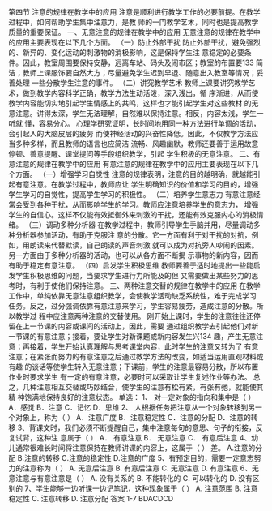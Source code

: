 第四节 注意的规律在教学中的应用
注意是顺利进行教学工作的必要前提。在教学过程中，如何帮助学生集中注意力，是教
师的一门教学艺术，同时也是提高教学质量的重要保证。
一、无意注意的规律在教学中的应用
无意注意的规律在教学中的应用主要表现在以下几个方面。
（一）防止外部干扰
防止外部干扰，避免强烈的、新异的、变化运动的刺激物的消极影响，这是保持学生注
意稳定的必要条件。因此，教室周围要保持安静，远离车站、码头及闹市区；教室的布置要133
简洁；教师上课服饰要自然大方；尽量避免学生迟到早退、随意出入教室等情况；妥善处理
一些分散学生注意的事件。
（二）讲究教学艺术
教师上课要讲究教学艺术，做到教学内容科学正确，教学方法生动活泼，深入浅出，循
序渐进，从而使教学内容能切实地引起学生情感上的共鸣，这样也才能引起学生对这些教材
的无意注意。讲得太深，学生无法理解，自然难以保持注意。相反，内容太浅，学生一听就
懂，容易分心。
心理学研究证明，长时间地用同一种方法进行单调的活动，会引起人的大脑皮层的疲劳
而使神经活动的兴奋性降低。因此，不仅教学方法应当多种多样，而且教师的语言也应简洁
流畅、风趣幽默，教师还要善于运用故意停顿、善意提醒、课堂提问等手段组织教学，引起
学生积极的无意注意。
二、有意注意的规律在教学中的应用
有意注意的规律在教学中的应用主要表现在以下几个方面。
（一）增强学习自觉性
注意的规律表明，注意的目的越明确，就越能引起有意注意。在教学过程中，教师应让
学生明确知识的价值和学习的目的，增强学生学习的自觉性，提高学生学习的积极性。
（二）培养学生意志力
有意注意经常会受到各种干扰，从而影响学生的学习。教师应注意培养学生的意志力，
增强学生的自信心。这样不仅能有效抵御外来刺激的干扰，还能有效克服内心的消极情绪。
（三）调动多种分析器
在教学过程中，教师引导学生手脑并用，尽量调动多种分析器参加活动，有助于克服注
意的分散。它一方面有利于对干扰的对抗，例如，用朗读来代替默读，自己朗读的声音刺激
就可以成为对抗旁人吵闹的因素。另一方面由于多种分析器的活动，也可以从各方面不断揭
示事物的新内容，因而有助于稳定有意注意。
（四）启发学生积极思维
教师要善于适时地提出一些能启发学生积极思维的问题，当要求学生进行力所能及的但
又需要做出某些努力的思考时，有利于使他们保持注意。
三、两种注意交替的规律在教学中的应用
在教学工作中，单纯依靠无意注意组织教学，会使教学活动缺乏系统性，难于完成学习
任务。反之，过分强调依靠有意注意来学习，学生容易疲劳，造成注意的分散。所以教学过
程中应注意两种注意的交替使用。
刚开始上课时，学生的注意往往还停留在上一节课的内容或课间的活动上，因此，需要
通过组织教学去引起他们对新一节课的有意注意；接着，要让学生对新课题或新内容发生兴134
趣，产生无意注意；再接着，学生开始认真理解与思考课堂内容，此时学生的注意又转为了
有意注意；在紧张而努力的有意注意之后通过教学方法的改变，如适当运用直观材料或有趣
的谈话等使学生转入无意注意；下课前，学生的注意最容易分散，所以布置作业时要求学生
有一定的有意注意，必要时可以采取让学生复述作业等办法。
总之，几种注意相互交替或巧妙结合，使学生的注意有松有紧，有张有弛，就能使其精
神饱满地保持良好的注意状态。
单选：
1、 对一定对象的指向和集中是（ ）
A．感觉 B．注意 C．记忆 D．思维
2、 人根据任务把注意从一个对象转移到另一个对象上，称为（ ）
A．注意广度 B．注意稳定性 C．注意的分配 D．注意的转移
3、背课文时，我们必须不断提醒自己，集中注意每句的意思、句子的衔接，反复试背，这种注
意属于（ ）
A． 有意注意 B． 无意注意 C． 有意后注意
4、幼儿通常很难长时间将注意保持在教师讲课的内容上，这属于（ ） 差。
A.注意的分配 B.注意的转移 C.注意的稳定性 D.注意的广度
5、有预定目的，需要一定意志努力的注意称为（ ）
A. 无意后注意 B. 有意后注意 C. 无意注意 D. 有意注意
6、无意注意与有意注意是（ ）
A. 没有关系的 B. 不能转化的 C. 可以转化的 D. 没有区别的
7、学生能够一边听课一边记笔记，这种现象属于（ ）
A. 注意范围 B. 注意稳定性 C. 注意转移 D. 注意分配
答案 1-7 BDACDCD